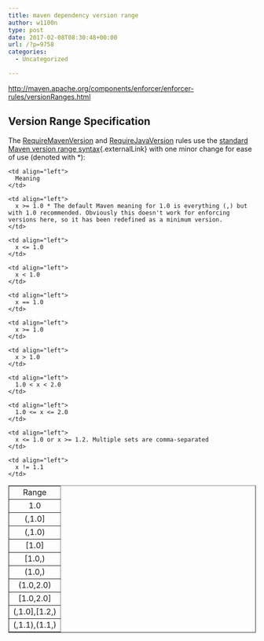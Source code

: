 ```yaml
---
title: maven dependency version range
author: w1100n
type: post
date: 2017-02-08T08:30:48+00:00
url: /?p=9758
categories:
  - Uncategorized

---
```

http://maven.apache.org/components/enforcer/enforcer-rules/versionRanges.html

## 

## Version Range Specification

The [RequireMavenVersion][1] and [RequireJavaVersion][2] rules use the [standard Maven version range syntax][3]{.externalLink} with one minor change for ease of use (denoted with *):

<table class="table table-striped" border="1">
  <tr class="a">
    <td align="center">
      Range
    </td>
    
    <td align="left">
      Meaning
    </td>
  </tr>
  
  <tr class="b">
    <td align="center">
      1.0
    </td>
    
    <td align="left">
      x >= 1.0 * The default Maven meaning for 1.0 is everything (,) but with 1.0 recommended. Obviously this doesn't work for enforcing versions here, so it has been redefined as a minimum version.
    </td>
  </tr>
  
  <tr class="a">
    <td align="center">
      (,1.0]
    </td>
    
    <td align="left">
      x <= 1.0
    </td>
  </tr>
  
  <tr class="b">
    <td align="center">
      (,1.0)
    </td>
    
    <td align="left">
      x < 1.0
    </td>
  </tr>
  
  <tr class="a">
    <td align="center">
      [1.0]
    </td>
    
    <td align="left">
      x == 1.0
    </td>
  </tr>
  
  <tr class="b">
    <td align="center">
      [1.0,)
    </td>
    
    <td align="left">
      x >= 1.0
    </td>
  </tr>
  
  <tr class="a">
    <td align="center">
      (1.0,)
    </td>
    
    <td align="left">
      x > 1.0
    </td>
  </tr>
  
  <tr class="b">
    <td align="center">
      (1.0,2.0)
    </td>
    
    <td align="left">
      1.0 < x < 2.0
    </td>
  </tr>
  
  <tr class="a">
    <td align="center">
      [1.0,2.0]
    </td>
    
    <td align="left">
      1.0 <= x <= 2.0
    </td>
  </tr>
  
  <tr class="b">
    <td align="center">
      (,1.0],[1.2,)
    </td>
    
    <td align="left">
      x <= 1.0 or x >= 1.2. Multiple sets are comma-separated
    </td>
  </tr>
  
  <tr class="a">
    <td align="center">
      (,1.1),(1.1,)
    </td>
    
    <td align="left">
      x != 1.1
    </td>
  </tr>
</table>

 [1]: http://maven.apache.org/components/enforcer/enforcer-rules/requireMavenVersion.html
 [2]: http://maven.apache.org/components/enforcer/enforcer-rules/requireJavaVersion.html
 [3]: http://docs.codehaus.org/display/MAVEN/Dependency+Mediation+and+Conflict+Resolution#DependencyMediationandConflictResolution-DependencyVersionRanges